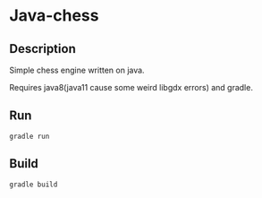 # Java-chess
## Description
Simple chess engine written on java.

Requires java8(java11 cause some weird libgdx errors) and gradle.

## Run
`gradle run`

## Build
`gradle build`
